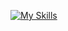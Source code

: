 [![My Skills](https://skillicons.dev/icons?i=vue,js,ts,nodejs,html,css,py,java,php,blender,cpp,discord,idea)](https://miinoo.dev)
